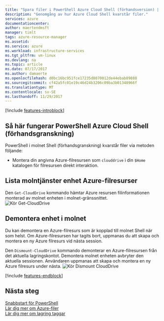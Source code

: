 ```yaml
---
title: "Spara filer i PowerShell Azure Cloud Shell (förhandsversion) | Microsoft Docs"
description: "Genomgång av hur Azure Cloud Shell kvarstår filer."
services: azure
documentationcenter: 
author: maertendmsft
manager: timlt
tags: azure-resource-manager
ms.assetid: 
ms.service: azure
ms.workload: infrastructure-services
ms.tgt_pltfrm: vm-linux
ms.devlang: na
ms.topic: article
ms.date: 07/17/2017
ms.author: damaerte
ms.openlocfilehash: d0bc16bc951fce17235d8070012de44ebab89888
ms.sourcegitcommit: cf42a5fc01e19c46d24b3206c09ba3b01348966f
ms.translationtype: MT
ms.contentlocale: sv-SE
ms.lasthandoff: 11/29/2017
---
```

[!include [features-introblock](../../includes/cloud-shell-persisting-shell-storage-introblock.md)]

## <a name="how-powershell-in-azure-cloud-shell-preview-works"></a>Så här fungerar PowerShell Azure Cloud Shell (förhandsgranskning)
PowerShell i molnet Shell (förhandsgranskning) kvarstår filer via metoden följande: 
* Montera din angivna Azure-filresursen som `clouddrive` i din `$Home` katalogen för filresursen direkt interaktion.

## <a name="list-cloud-drive-azure-file-shares"></a>Lista molntjänster enhet Azure-filresurser
Den `Get-CloudDrive` kommando hämtar Azure resursen filinformationen monterad av molnet enheten i molnet-gränssnittet. <br>
![Kör Get-CloudDrive](media/persisting-shell-storage-powershell/Get-Clouddrive.png)

## <a name="unmount-cloud-drive"></a>Demontera enhet i molnet
Du kan demontera en Azure-filresurs som är kopplad till molnet Shell när som helst. Om Azure-filresursen har tagits bort, uppmanas du att skapa och montera en ny Azure filresurs vid nästa session.

Den `Dismount-CloudDrive` kommando demonterar en Azure-filresursen från det aktuella lagringskontot. Demontera molnet enheten avbryter den aktuella sessionen. Användaren uppmanas att skapa och montera en ny Azure filresurs under nästa.
![Kör Dismount CloudDrive](media/persisting-shell-storage-powershell/Dismount-Clouddrive.png)

[!include [features-endblock](../../includes/cloud-shell-persisting-shell-storage-endblock.md)]

## <a name="next-steps"></a>Nästa steg
[Snabbstart för PowerShell](quickstart-powershell.md) <br>
[Lär dig mer om Azure-filer](https://docs.microsoft.com/azure/storage/storage-introduction#file-storage) <br>
[Lär dig mer om lagring taggar](https://docs.microsoft.com/azure/azure-resource-manager/resource-group-using-tags) <br>